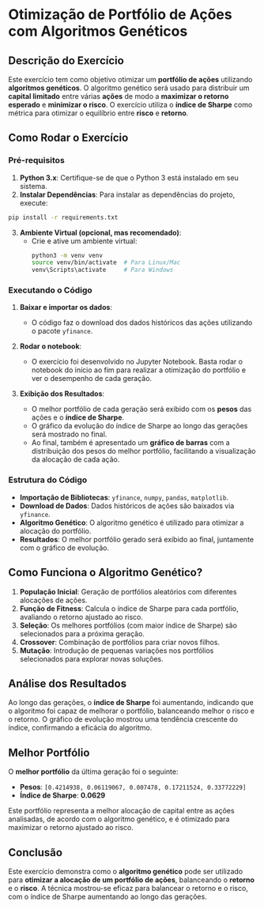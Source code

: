 
# Otimização de Portfólio de Ações com Algoritmos Genéticos

## Descrição do Exercício

Este exercício tem como objetivo otimizar um **portfólio de ações** utilizando **algoritmos genéticos**. O algoritmo genético será usado para distribuir um **capital limitado** entre várias **ações** de modo a **maximizar o retorno esperado** e **minimizar o risco**. O exercício utiliza o **índice de Sharpe** como métrica para otimizar o equilíbrio entre **risco** e **retorno**.

## Como Rodar o Exercício

### Pré-requisitos

1. **Python 3.x**: Certifique-se de que o Python 3 está instalado em seu sistema. 
2. **Instalar Dependências**: Para instalar as dependências do projeto, execute:

```bash
pip install -r requirements.txt
```

3. **Ambiente Virtual (opcional, mas recomendado)**:
   - Crie e ative um ambiente virtual:
     ```bash
     python3 -m venv venv
     source venv/bin/activate  # Para Linux/Mac
     venv\Scripts\activate     # Para Windows
     ```

### Executando o Código

1. **Baixar e importar os dados**:
   - O código faz o download dos dados históricos das ações utilizando o pacote `yfinance`.

2. **Rodar o notebook**:
   - O exercício foi desenvolvido no Jupyter Notebook. Basta rodar o notebook do início ao fim para realizar a otimização do portfólio e ver o desempenho de cada geração.

3. **Exibição dos Resultados**:
   - O melhor portfólio de cada geração será exibido com os **pesos** das ações e o **índice de Sharpe**.
   - O gráfico da evolução do índice de Sharpe ao longo das gerações será mostrado no final.
   - Ao final, também é apresentado um **gráfico de barras** com a distribuição dos pesos do melhor portfólio, facilitando a visualização da alocação de cada ação.

### Estrutura do Código

- **Importação de Bibliotecas**: `yfinance`, `numpy`, `pandas`, `matplotlib`.
- **Download de Dados**: Dados históricos de ações são baixados via `yfinance`.
- **Algoritmo Genético**: O algoritmo genético é utilizado para otimizar a alocação do portfólio.
- **Resultados**: O melhor portfólio gerado será exibido ao final, juntamente com o gráfico de evolução.

## Como Funciona o Algoritmo Genético?

1. **População Inicial**: Geração de portfólios aleatórios com diferentes alocações de ações.
2. **Função de Fitness**: Calcula o índice de Sharpe para cada portfólio, avaliando o retorno ajustado ao risco.
3. **Seleção**: Os melhores portfólios (com maior índice de Sharpe) são selecionados para a próxima geração.
4. **Crossover**: Combinação de portfólios para criar novos filhos.
5. **Mutação**: Introdução de pequenas variações nos portfólios selecionados para explorar novas soluções.

## Análise dos Resultados

Ao longo das gerações, o **índice de Sharpe** foi aumentando, indicando que o algoritmo foi capaz de melhorar o portfólio, balanceando melhor o risco e o retorno. O gráfico de evolução mostrou uma tendência crescente do índice, confirmando a eficácia do algoritmo.

## Melhor Portfólio

O **melhor portfólio** da última geração foi o seguinte:
- **Pesos**: `[0.4214938, 0.06119067, 0.007478, 0.17211524, 0.33772229]`
- **Índice de Sharpe**: **0.0629**

Este portfólio representa a melhor alocação de capital entre as ações analisadas, de acordo com o algoritmo genético, e é otimizado para maximizar o retorno ajustado ao risco.

## Conclusão

Este exercício demonstra como o **algoritmo genético** pode ser utilizado para **otimizar a alocação de um portfólio de ações**, balanceando o **retorno** e o **risco**. A técnica mostrou-se eficaz para balancear o retorno e o risco, com o índice de Sharpe aumentando ao longo das gerações. 

